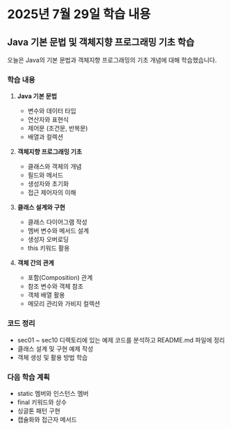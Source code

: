 # 2025년 7월 29일 학습 내용

## Java 기본 문법 및 객체지향 프로그래밍 기초 학습

오늘은 Java의 기본 문법과 객체지향 프로그래밍의 기초 개념에 대해 학습했습니다.

### 학습 내용

1. **Java 기본 문법**
   
   - 변수와 데이터 타입
   - 연산자와 표현식
   - 제어문 (조건문, 반복문)
   - 배열과 컬렉션

2. **객체지향 프로그래밍 기초**
   
   - 클래스와 객체의 개념
   - 필드와 메서드
   - 생성자와 초기화
   - 접근 제어자의 이해

3. **클래스 설계와 구현**
   
   - 클래스 다이어그램 작성
   - 멤버 변수와 메서드 설계
   - 생성자 오버로딩
   - this 키워드 활용

4. **객체 간의 관계**
   
   - 포함(Composition) 관계
   - 참조 변수와 객체 참조
   - 객체 배열 활용
   - 메모리 관리와 가비지 컬렉션

### 코드 정리

- sec01 ~ sec10 디렉토리에 있는 예제 코드를 분석하고 README.md 파일에 정리
- 클래스 설계 및 구현 예제 작성
- 객체 생성 및 활용 방법 학습

### 다음 학습 계획

- static 멤버와 인스턴스 멤버
- final 키워드와 상수
- 싱글톤 패턴 구현
- 캡슐화와 접근자 메서드